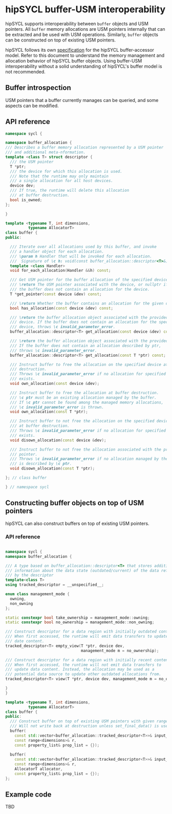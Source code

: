 # hipSYCL buffer-USM interoperability

hipSYCL supports interoperability between `buffer` objects and USM pointers. All `buffer` memory allocations are USM pointers internally that can be extracted and be used with USM operations.
Similarly, `buffer` objects can be constructed on top of existing USM pointers.

hipSYCL follows its own [specification](runtime-spec.md) for the hipSYCL buffer-accessor model. Refer to this document to understand the memory management and allocation behavior of hipSYCL buffer objects. Using buffer-USM interoperability without a solid understanding of hipSYCL's buffer model is not recommended.

## Buffer introspection

USM pointers that a buffer currently manages can be queried, and some aspects can be modified.

## API reference

```c++
namespace sycl {

namespace buffer_allocation {
/// Describes a buffer memory allocation represented by a USM pointer 
/// and additional meta-nformation.
template <class T> struct descriptor {
  /// the USM pointer
  T *ptr;
  /// the device for which this allocation is used.
  /// Note that the runtime may only maintain
  /// a single allocation for all host devices.
  device dev;
  /// If true, the runtime will delete this allocation
  /// at buffer destruction.
  bool is_owned;
};

}

template <typename T, int dimensions,
          typename AllocatorT>
class buffer {
public:

  /// Iterate over all allocations used by this buffer, and invoke
  /// a handler object for each allocation.
  /// \param h Handler that will be invoked for each allocation.
  ///  Signature of \c h: void(const buffer_allocation::descriptor<T>&)
  template <class Handler>
  void for_each_allocation(Handler &&h) const;

  /// Get USM pointer for the buffer allocation of the specified device.
  /// \return The USM pointer associated with the device, or nullptr if
  /// the buffer does not contain an allocation for the device.
  T *get_pointer(const device &dev) const;

  /// \return Whether the buffer contains an allocation for the given device.
  bool has_allocation(const device &dev) const;

  /// \return the buffer allocation object associated with the provided
  /// device. If the buffer does not contain an allocation for the specified
  /// device, throws \c invalid_parameter_error.
  buffer_allocation::descriptor<T> get_allocation(const device &dev) const;

  /// \return the buffer allocation object associated with the provided pointer.
  /// If the buffer does not contain an allocation described by ptr,
  /// throws \c invalid_parameter_error.
  buffer_allocation::descriptor<T> get_allocation(const T *ptr) const;

  /// Instruct buffer to free the allocation on the specified device at buffer
  /// destruction.
  /// Throws \c invalid_parameter_error if no allocation for specified device
  /// exists.
  void own_allocation(const device &dev);

  /// Instruct buffer to free the allocation at buffer destruction.
  /// \c ptr must be an existing allocation managed by the buffer.
  /// If \c ptr cannot be found among the managed memory allocations,
  /// \c invalid_parameter_error is thrown.
  void own_allocation(const T *ptr);

  /// Instruct buffer to not free the allocation on the specified device
  /// at buffer destruction.
  /// Throws \c invalid_parameter_error if no allocation for specified device
  /// exists.
  void disown_allocation(const device &dev);

  /// Instruct buffer to not free the allocation associated with the provided
  /// pointer.
  /// Throws \c invalid_parameter_error if no allocation managed by the buffer
  /// is described by \c ptr.
  void disown_allocation(const T *ptr);

}; // class buffer

} // namespace sycl

```

## Constructing buffer objects on top of USM pointers

hipSYCL can also construct buffers on top of existing USM pointers.

### API reference

```c++

namespace sycl {
namespace buffer_allocation {

/// A type based on buffer_allocation::descriptor<T> that stores additionally
/// information about the data state (outdated/current) of the data referenced
/// by the descriptor
template<class T>
using tracked_descriptor = __unspecified__;

enum class management_mode {
  owning,
  non_owning
};

static constexpr bool take_ownership = management_mode::owning;
static constexpr bool no_ownership = management_mode::non_owning;

/// Construct descriptor for a data region with initially outdated content.
/// When first accessed, the runtime will emit data transfers to update
/// date content.
tracked_descriptor<T> empty_view(T *ptr, device dev,
                                 management_mode m = no_ownership);

/// Construct descriptor for a data region with initially recent content.
/// When first accessed, the runtime will not emit data transfers to
/// update data content. Instead, the allocation may be used as a
/// potential data source to update other outdated allocations from.
tracked_descriptor<T> view(T *ptr, device dev, management_mode m = no_ownership);

}
}

template <typename T, int dimensions,
          typename AllocatorT>
class buffer {
public:
  /// Construct buffer on top of existing USM pointers with given range.
  /// Will not write back at destruction unless set_final_data() is used.
  buffer(
    const std::vector<buffer_allocation::tracked_descriptor<T>>& input_allocations,
    const range<dimensions>& r,
    const property_list& prop_list = {});
  
  buffer(
    const std::vector<buffer_allocation::tracked_descriptor<T>>& input_allocations,
    const range<dimensions>& r,
    AllocatorT allocator,
    const property_list& prop_list = {});
};

```

## Example code

TBD